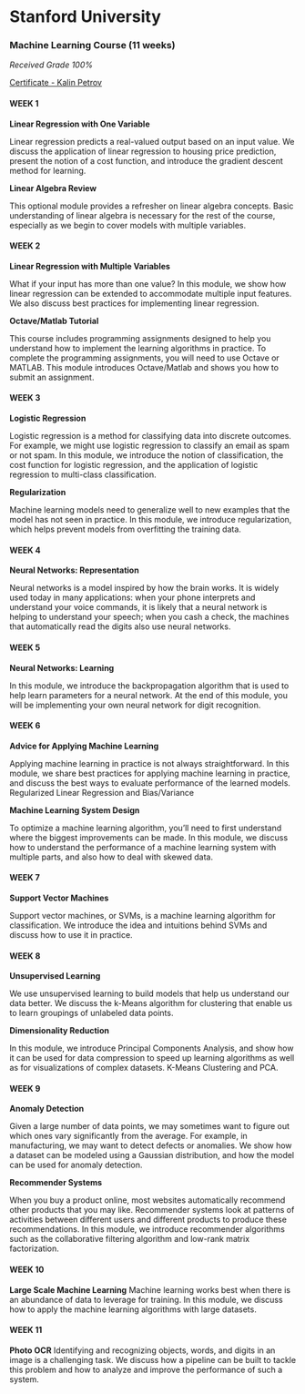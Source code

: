 # Stanford University
### Machine Learning Course (11 weeks)

*Received Grade 100%* 

[Certificate - Kalin Petrov](https://github.com/kalinpetrovbg/StanfordUniversity-ML/blob/main/Certificate-Stanford-Kalin.pdf)


#### WEEK 1

**Linear Regression with One Variable** 

Linear regression predicts a real-valued output based on an input value. We discuss the application of linear regression to housing price prediction, present the notion of a cost function, and introduce the gradient descent method for learning.

**Linear Algebra Review**

This optional module provides a refresher on linear algebra concepts. Basic understanding of linear algebra is necessary for the rest of the course, especially as we begin to cover models with multiple variables.


#### WEEK 2

**Linear Regression with Multiple Variables**

What if your input has more than one value? In this module, we show how linear regression can be extended to accommodate multiple input features. We also discuss best practices for implementing linear regression.

**Octave/Matlab Tutorial**

This course includes programming assignments designed to help you understand how to implement the learning algorithms in practice. To complete the programming assignments, you will need to use Octave or MATLAB. This module introduces Octave/Matlab and shows you how to submit an assignment.


#### WEEK 3

**Logistic Regression**

Logistic regression is a method for classifying data into discrete outcomes. For example, we might use logistic regression to classify an email as spam or not spam. In this module, we introduce the notion of classification, the cost function for logistic regression, and the application of logistic regression to multi-class classification.

**Regularization**

Machine learning models need to generalize well to new examples that the model has not seen in practice. In this module, we introduce regularization, which helps prevent models from overfitting the training data.


#### WEEK 4

**Neural Networks: Representation**

Neural networks is a model inspired by how the brain works. It is widely used today in many applications: when your phone interprets and understand your voice commands, it is likely that a neural network is helping to understand your speech; when you cash a check, the machines that automatically read the digits also use neural networks.


#### WEEK 5

**Neural Networks: Learning**

In this module, we introduce the backpropagation algorithm that is used to help learn parameters for a neural network. At the end of this module, you will be implementing your own neural network for digit recognition.


#### WEEK 6

**Advice for Applying Machine Learning**

Applying machine learning in practice is not always straightforward. In this module, we share best practices for applying machine learning in practice, and discuss the best ways to evaluate performance of the learned models. Regularized Linear Regression and Bias/Variance

**Machine Learning System Design**

To optimize a machine learning algorithm, you’ll need to first understand where the biggest improvements can be made. In this module, we discuss how to understand the performance of a machine learning system with multiple parts, and also how to deal with skewed data.


#### WEEK 7

**Support Vector Machines**

Support vector machines, or SVMs, is a machine learning algorithm for classification. We introduce the idea and intuitions behind SVMs and discuss how to use it in practice.


#### WEEK 8

**Unsupervised Learning**

We use unsupervised learning to build models that help us understand our data better. We discuss the k-Means algorithm for clustering that enable us to learn groupings of unlabeled data points.

**Dimensionality Reduction**

In this module, we introduce Principal Components Analysis, and show how it can be used for data compression to speed up learning algorithms as well as for visualizations of complex datasets. K-Means Clustering and PCA.


#### WEEK 9

**Anomaly Detection**

Given a large number of data points, we may sometimes want to figure out which ones vary significantly from the average. For example, in manufacturing, we may want to detect defects or anomalies. We show how a dataset can be modeled using a Gaussian distribution, and how the model can be used for anomaly detection.

**Recommender Systems**

When you buy a product online, most websites automatically recommend other products that you may like. Recommender systems look at patterns of activities between different users and different products to produce these recommendations. In this module, we introduce recommender algorithms such as the collaborative filtering algorithm and low-rank matrix factorization.


#### WEEK 10

**Large Scale Machine Learning**
Machine learning works best when there is an abundance of data to leverage for training. In this module, we discuss how to apply the machine learning algorithms with large datasets.


#### WEEK 11

**Photo OCR**
Identifying and recognizing objects, words, and digits in an image is a challenging task. We discuss how a pipeline can be built to tackle this problem and how to analyze and improve the performance of such a system.

